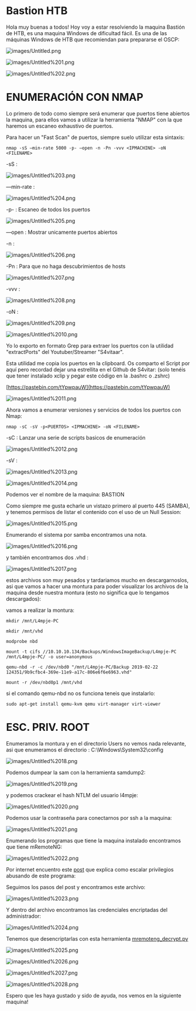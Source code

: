 # Bastion HTB

Hola muy buenas a todos! Hoy voy a estar resolviendo la maquina Bastión de HTB, es una maquina Windows de dificultad fácil. Es una de las máquinas Windows de HTB que recomiendan para prepararse el OSCP:

![images/Untitled.png](images/Untitled.png)

![images/Untitled%201.png](images/Untitled%201.png)

![images/Untitled%202.png](images/Untitled%202.png)

# **ENUMERACIÓN CON NMAP**

Lo primero de todo como siempre será enumerar que puertos tiene abiertos la maquina, para ellos vamos a utilizar la herramienta "NMAP" con la que haremos un escaneo exhaustivo de puertos.

Para hacer un "Fast Scan" de puertos, siempre suelo utilizar esta sintaxis:

`nmap -sS —min-rate 5000 -p- —open -n -Pn -vvv <IPMACHINE> -oN <FILENAME>` 

-sS : 

![images/Untitled%203.png](images/Untitled%203.png)

—min-rate :

![images/Untitled%204.png](images/Untitled%204.png)

-p- : Escaneo de todos los puertos

![images/Untitled%205.png](images/Untitled%205.png)

—open : Mostrar unicamente puertos abiertos

-n : 

![images/Untitled%206.png](images/Untitled%206.png)

-Pn : Para que no haga descubrimientos de hosts

![images/Untitled%207.png](images/Untitled%207.png)

-vvv : 

![images/Untitled%208.png](images/Untitled%208.png)

-oN :

![images/Untitled%209.png](images/Untitled%209.png)

![images/Untitled%2010.png](images/Untitled%2010.png)

Yo lo exporto en formato Grep para extraer los puertos con la utilidad "extractPorts" del Youtuber/Streamer "S4vitaar".

Esta utilidad me copia los puertos en la clipboard. Os comparto el Script por aquí pero recordad dejar una estrellita en el Github de S4vitar: (solo tenéis que tener instalado xclip y pegar este código en la .bashrc o .zshrc)

[https://pastebin.com/tYpwpauW](https://pastebin.com/tYpwpauW) 

![images/Untitled%2011.png](images/Untitled%2011.png)

Ahora vamos a enumerar versiones y servicios de todos los puertos con Nmap:

`nmap -sC -sV -p<PUERTOS> <IPMACHINE> -oN <FILENAME>`

-sC : Lanzar una serie de scripts basicos de enumeración

![images/Untitled%2012.png](images/Untitled%2012.png)

-sV : 

![images/Untitled%2013.png](images/Untitled%2013.png)

![images/Untitled%2014.png](images/Untitled%2014.png)

Podemos ver el nombre de la maquina: BASTION

Como siempre me gusta echarle un vistazo primero al puerto 445 (SAMBA), y tenemos permisos de listar el contenido con el uso de un Null Session:

![images/Untitled%2015.png](images/Untitled%2015.png)

Enumerando el sistema por samba encontramos una nota.

![images/Untitled%2016.png](images/Untitled%2016.png)

y también encontramos dos .vhd :

![images/Untitled%2017.png](images/Untitled%2017.png)

estos archivos son muy pesados y tardariamos mucho en descargarnoslos, asi que vamos a hacer una montura para poder visualizar los archivos de la maquina desde nuestra montura (esto no significa que lo tengamos descargados):

vamos a realizar la montura:

`mkdir /mnt/L4mpje-PC`

`mkdir /mnt/vhd`

`modprobe nbd`

`mount -t cifs //10.10.10.134/Backups/WindowsImageBackup/L4mpje-PC /mnt/L4mpje-PC/ -o user=anonymous`

`qemu-nbd -r -c /dev/nbd0 "/mnt/L4mpje-PC/Backup 2019-02-22 124351/9b9cfbc4-369e-11e9-a17c-806e6f6e6963.vhd"`

 `mount -r /dev/nbd0p1 /mnt/vhd`

si el comando qemu-nbd no os funciona teneis que instalarlo:

`sudo apt-get install qemu-kvm qemu virt-manager virt-viewer`

# **ESC. PRIV. ROOT**

Enumeramos la montura y en el directorio Users no vemos nada relevante, asi que enumeramos el directorio : C:\Windows\System32\config

![images/Untitled%2018.png](images/Untitled%2018.png)

Podemos dumpear la sam con la herramienta samdump2:

![images/Untitled%2019.png](images/Untitled%2019.png)

y podemos crackear el hash NTLM del usuario l4mpje:

![images/Untitled%2020.png](images/Untitled%2020.png)

Podemos usar la contraseña para conectarnos por ssh a la maquina:

![images/Untitled%2021.png](images/Untitled%2021.png)

Enumerando los programas que tiene la maquina instalado encontramos que tiene mRemoteNG:

![images/Untitled%2022.png](images/Untitled%2022.png)

Por internet encuentro este [post](https://ethicalhackingguru.com/how-to-exploit-remote-connection-managers/) que explica como escalar privilegios abusando de este programa:

Seguimos los pasos del post y encontramos este archivo:

![images/Untitled%2023.png](images/Untitled%2023.png)

Y dentro del archivo encontramos las credenciales encriptadas del administrador:

![images/Untitled%2024.png](images/Untitled%2024.png)

Tenemos que desencriptarlas con esta herramienta [mremoteng_decrypt.py](https://github.com/haseebT/mRemoteNG-Decrypt/blob/master/mremoteng_decrypt.py) 

![images/Untitled%2025.png](images/Untitled%2025.png)

![images/Untitled%2026.png](images/Untitled%2026.png)

![images/Untitled%2027.png](images/Untitled%2027.png)

![images/Untitled%2028.png](images/Untitled%2028.png)

Espero que les haya gustado y sido de ayuda, nos vemos en la siguiente maquina!